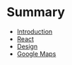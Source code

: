 # Summary

* [Introduction](README.md)
* [React](react.md)
* [Design](design.md)
* [Google Maps](google_maps.md)

